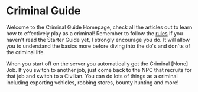 # Criminal Guide
Welcome to the Criminal Guide Homepage, check all the articles out to learn how to effectively play as a criminal! Remember to follow the [rules](https://gtacnr.net/rules)
If you haven't read the Starter Guide yet, I strongly encourage you do. It will allow you to understand the basics more before diving into the do's and don'ts of the criminal life.

When you start off on the server you automatically get the Criminal [None] Job. If you switch to another job, just come back to the NPC that recruits for that job and switch to a Civilian. 
You can do lots of things as a criminal including exporting vehicles, robbing stores, bounty hunting and more!
